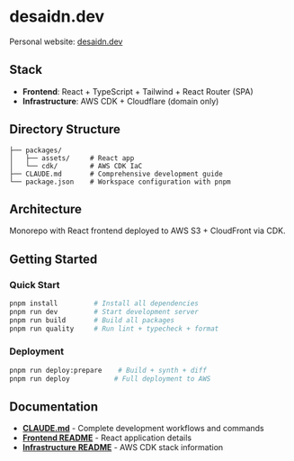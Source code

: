 # desaidn.dev

Personal website: [desaidn.dev](https://desaidn.dev)

## Stack

- **Frontend**: React + TypeScript + Tailwind + React Router (SPA)
- **Infrastructure**: AWS CDK + Cloudflare (domain only)

## Directory Structure

```
├── packages/
│   ├── assets/     # React app
│   └── cdk/        # AWS CDK IaC
├── CLAUDE.md       # Comprehensive development guide
└── package.json    # Workspace configuration with pnpm
```

## Architecture

Monorepo with React frontend deployed to AWS S3 + CloudFront via CDK.

## Getting Started

### Quick Start

```bash
pnpm install         # Install all dependencies
pnpm run dev         # Start development server
pnpm run build       # Build all packages
pnpm run quality     # Run lint + typecheck + format
```

### Deployment

```bash
pnpm run deploy:prepare    # Build + synth + diff
pnpm run deploy           # Full deployment to AWS
```

## Documentation

- **[CLAUDE.md](./CLAUDE.md)** - Complete development workflows and commands
- **[Frontend README](./packages/assets/README.md)** - React application details
- **[Infrastructure README](./packages/cdk/README.md)** - AWS CDK stack information
